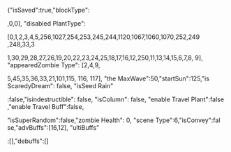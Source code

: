 {"isSaved":true,"blockType":

,0,0], "disabled PlantType":

[0,1,2,3,4,5,256,1027,254,253,245,244,1120,1067,1060,1070,252,249 ,248,33,3

1,30,29,28,27,26,19,20,22,23,24,25,18,17,16,12,250,11,13,14,15,6,7,8, 9], "appearedZombie Type": [2,4,9,

5,45,35,36,33,21,101,115, 116, 117], "the MaxWave":50,"startSun":125,"is ScaredyDream": false, "isSeed Rain"

:false,"isindestructible": false, "isColumn": false, "enable Travel Plant":false ,"enable Travel Buff":false,

"isSuperRandom":false,"zombie Health": 0, "scene Type":6,"isConvey":fal se,"advBuffs":[16,12], "ultiBuffs"

:[],"debuffs":[]
